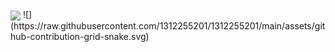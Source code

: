 <img   align="center" src="https://github-readme-stats.vercel.app/api?username=1312255201&locale=cn&line_height=33&show_icons=true&hide=&theme=&rank_icon=default"/>
![](https://raw.githubusercontent.com/1312255201/1312255201/main/assets/github-contribution-grid-snake.svg)
